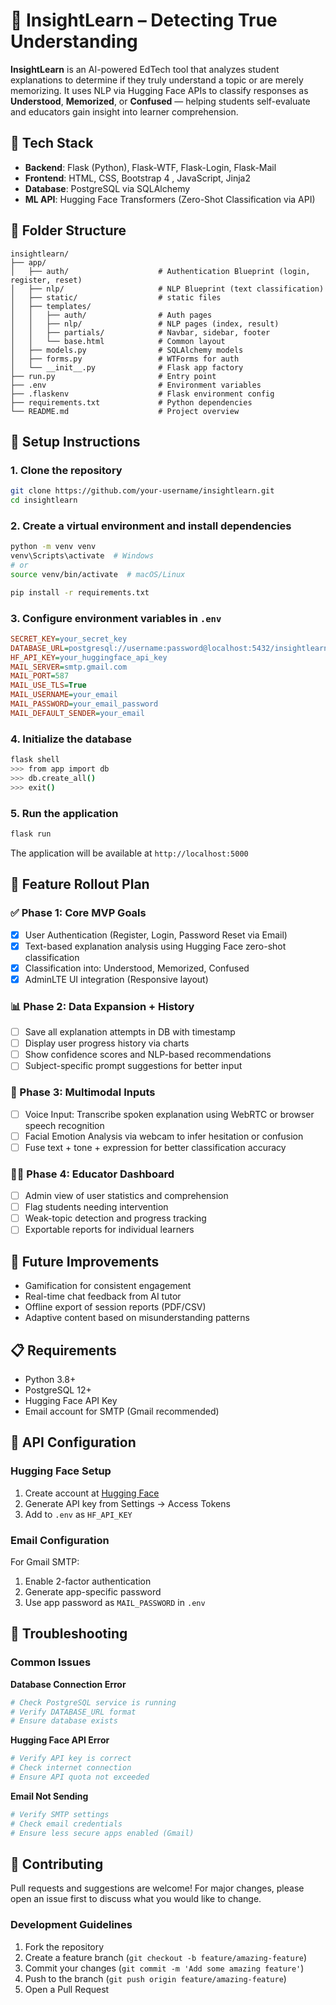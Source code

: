 # 📘 InsightLearn – Detecting True Understanding

**InsightLearn** is an AI-powered EdTech tool that analyzes student explanations to determine if they truly understand a topic or are merely memorizing. It uses NLP via Hugging Face APIs to classify responses as **Understood**, **Memorized**, or **Confused** — helping students self-evaluate and educators gain insight into learner comprehension.

## 🔧 Tech Stack

- **Backend**: Flask (Python), Flask-WTF, Flask-Login, Flask-Mail
- **Frontend**: HTML, CSS, Bootstrap 4 , JavaScript, Jinja2
- **Database**: PostgreSQL via SQLAlchemy
- **ML API**: Hugging Face Transformers (Zero-Shot Classification via API)

## 🧱 Folder Structure

```
insightlearn/
├── app/
│   ├── auth/                    # Authentication Blueprint (login, register, reset)
│   ├── nlp/                     # NLP Blueprint (text classification)
│   ├── static/                  # static files
│   ├── templates/
│   │   ├── auth/                # Auth pages
│   │   ├── nlp/                 # NLP pages (index, result)
│   │   ├── partials/            # Navbar, sidebar, footer
│   │   └── base.html            # Common layout
│   ├── models.py                # SQLAlchemy models
│   ├── forms.py                 # WTForms for auth
│   └── __init__.py              # Flask app factory
├── run.py                       # Entry point
├── .env                         # Environment variables
├── .flaskenv                    # Flask environment config
├── requirements.txt             # Python dependencies
└── README.md                    # Project overview
```

## 🚀 Setup Instructions

### 1. Clone the repository
```bash
git clone https://github.com/your-username/insightlearn.git
cd insightlearn
```

### 2. Create a virtual environment and install dependencies
```bash
python -m venv venv
venv\Scripts\activate  # Windows
# or
source venv/bin/activate  # macOS/Linux

pip install -r requirements.txt
```

### 3. Configure environment variables in `.env`
```ini
SECRET_KEY=your_secret_key
DATABASE_URL=postgresql://username:password@localhost:5432/insightlearn
HF_API_KEY=your_huggingface_api_key
MAIL_SERVER=smtp.gmail.com
MAIL_PORT=587
MAIL_USE_TLS=True
MAIL_USERNAME=your_email
MAIL_PASSWORD=your_email_password
MAIL_DEFAULT_SENDER=your_email
```

### 4. Initialize the database
```bash
flask shell
>>> from app import db
>>> db.create_all()
>>> exit()
```

### 5. Run the application
```bash
flask run
```

The application will be available at `http://localhost:5000`

## 🚦 Feature Rollout Plan

### ✅ Phase 1: Core MVP Goals
- [x] User Authentication (Register, Login, Password Reset via Email)
- [x] Text-based explanation analysis using Hugging Face zero-shot classification
- [x] Classification into: Understood, Memorized, Confused
- [x] AdminLTE UI integration (Responsive layout)

### 📊 Phase 2: Data Expansion + History
- [ ] Save all explanation attempts in DB with timestamp
- [ ] Display user progress history via charts
- [ ] Show confidence scores and NLP-based recommendations
- [ ] Subject-specific prompt suggestions for better input

### 🧠 Phase 3: Multimodal Inputs
- [ ] Voice Input: Transcribe spoken explanation using WebRTC or browser speech recognition
- [ ] Facial Emotion Analysis via webcam to infer hesitation or confusion
- [ ] Fuse text + tone + expression for better classification accuracy

### 👩‍🏫 Phase 4: Educator Dashboard
- [ ] Admin view of user statistics and comprehension
- [ ] Flag students needing intervention
- [ ] Weak-topic detection and progress tracking
- [ ] Exportable reports for individual learners

## 🌱 Future Improvements

- Gamification for consistent engagement
- Real-time chat feedback from AI tutor
- Offline export of session reports (PDF/CSV)
- Adaptive content based on misunderstanding patterns

## 📋 Requirements

- Python 3.8+
- PostgreSQL 12+
- Hugging Face API Key
- Email account for SMTP (Gmail recommended)

## 🔑 API Configuration

### Hugging Face Setup
1. Create account at [Hugging Face](https://huggingface.co/)
2. Generate API key from Settings → Access Tokens
3. Add to `.env` as `HF_API_KEY`

### Email Configuration
For Gmail SMTP:
1. Enable 2-factor authentication
2. Generate app-specific password
3. Use app password as `MAIL_PASSWORD` in `.env`

## 🐛 Troubleshooting

### Common Issues

**Database Connection Error**
```bash
# Check PostgreSQL service is running
# Verify DATABASE_URL format
# Ensure database exists
```

**Hugging Face API Error**
```bash
# Verify API key is correct
# Check internet connection
# Ensure API quota not exceeded
```

**Email Not Sending**
```bash
# Verify SMTP settings
# Check email credentials
# Ensure less secure apps enabled (Gmail)
```

## 🤝 Contributing

Pull requests and suggestions are welcome! For major changes, please open an issue first to discuss what you would like to change.

### Development Guidelines
1. Fork the repository
2. Create a feature branch (`git checkout -b feature/amazing-feature`)
3. Commit your changes (`git commit -m 'Add some amazing feature'`)
4. Push to the branch (`git push origin feature/amazing-feature`)
5. Open a Pull Request